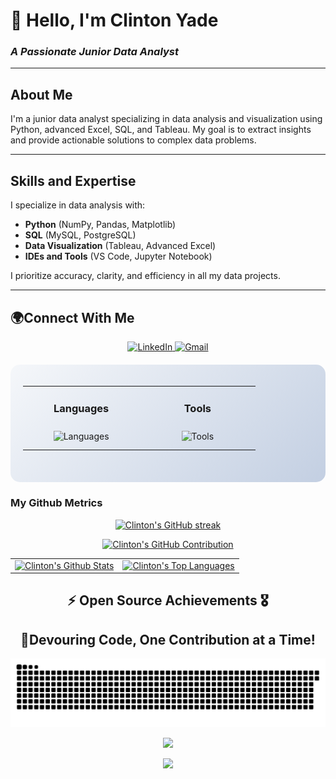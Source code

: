 # 👋 Hello, I'm Clinton Yade

### *A Passionate Junior Data Analyst*  
---
 

## About Me  

I'm a junior data analyst specializing in data analysis and visualization using Python, advanced Excel, SQL, and Tableau. My goal is to extract insights and provide actionable solutions to complex data problems.

---

## Skills and Expertise  

I specialize in data analysis with:

- **Python** (NumPy, Pandas, Matplotlib)
- **SQL** (MySQL, PostgreSQL)
- **Data Visualization** (Tableau, Advanced Excel)
- **IDEs and Tools** (VS Code, Jupyter Notebook)

I prioritize accuracy, clarity, and efficiency in all my data projects.

---


  ## 🌍Connect With Me

<div align="center">
  <a href="https://www.linkedin.com/in/clinton-yade-95b01a342/">
    <img src="https://skillicons.dev/icons?i=linkedin" alt="LinkedIn"/>
  </a>
 
  <a href="mailto:yadeclinton20@gmail.com">
    <img src="https://go-skill-icons.vercel.app/api/icons?i=gmail" alt="Gmail"/>
  </a>
</div>



<div style="text-align: center; background: linear-gradient(136deg, #f5f7fa 0%, #c3cfe2 100%); padding: 20px; border-radius: 15px; margin: 20px auto; max-width: 800px;">
<table><tr><td valign="top" width="33%">

### Languages
<div align="center">  
  <img style="margin: 10px" src="https://skillicons.dev/icons?i=python,c,html,css,git&perline=6" alt="Languages" />
</div>
</td><td valign="top" width="33%">


### Tools  
<div align="center">  
  <img style="margin: 10px" src="https://skillicons.dev/icons?i=github,vscode,microsoft exel,mysql,postgres&perline=6" alt="Tools" />
</div>

</td></tr></table>  <br/>

 
</div>

### My Github Metrics


<p align="center">
  <a href="https://github.com/Clinton1029">
    <img src="https://github-readme-streak-stats.herokuapp.com/?user=Clinton1029&theme=default&border=CCCCCC&background=FFFFFF" alt="Clinton's GitHub streak" />
  </a>
</p>

<p align="center">
  <a href="https://github.com/Clinton1029">
    <img src="https://github-profile-summary-cards.vercel.app/api/cards/profile-details?username=Clinton1029&theme=default" alt="Clinton's GitHub Contribution" />
  </a>
</p>

<table align="center">
  <tr>
    <td valign="top">
        <a href="https://github.com/Clinton1029">
            <img alt="Clinton's Github Stats" src="https://denvercoder1-github-readme-stats.vercel.app/api?username=Clinton1029&show_icons=true&count_private=true&theme=default&border_color=CCCCCC&bg_color=FFFFFF&title_color=000000&icon_color=000000" height="192px" width="100%"/>
        </a>
    </td>
    <td valign="top">
        <a href="https://github.com/Clinton1029">
            <img alt="Clinton's Top Languages" src="https://denvercoder1-github-readme-stats.vercel.app/api/top-langs/?username=Clinton1029&langs_count=8&layout=compact&theme=default&border_color=CCCCCC&bg_color=FFFFFF&title_color=000000&icon_color=000000" height="192px" width="100%"/>
        </a>
    </td>
  </tr>
</table>





<h2 align="center"> ⚡ Open Source Achievements 🎖</h2>
<div align="center" style="max-width: 600px; margin: auto;">


## 🐍Devouring Code, One Contribution at a Time!
<!--- Snake Animation -->
![Snake animation](https://github.com/Akarshjha03/Akarshjha03/blob/output/github-snake-dark.svg)

<img src="https://user-images.githubusercontent.com/74038190/212284100-561aa473-3905-4a80-b561-0d28506553ee.gif" width="full">

<p align="center">
     <img src="https://capsule-render.vercel.app/api?type=waving&color=gradient&height=100&section=footer"/>
</p>
